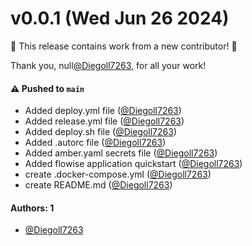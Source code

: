 # v0.0.1 (Wed Jun 26 2024)

:tada: This release contains work from a new contributor! :tada:

Thank you, null[@Diegoll7263](https://github.com/Diegoll7263), for all your work!

#### ⚠️ Pushed to `main`

- Added deploy.yml file ([@Diegoll7263](https://github.com/Diegoll7263))
- Added release.yml file ([@Diegoll7263](https://github.com/Diegoll7263))
- Added deploy.sh file ([@Diegoll7263](https://github.com/Diegoll7263))
- Added .autorc file ([@Diegoll7263](https://github.com/Diegoll7263))
- Added amber.yaml secrets file ([@Diegoll7263](https://github.com/Diegoll7263))
- Added flowise application quickstart ([@Diegoll7263](https://github.com/Diegoll7263))
- create .docker-compose.yml ([@Diegoll7263](https://github.com/Diegoll7263))
- create README.md ([@Diegoll7263](https://github.com/Diegoll7263))

#### Authors: 1

- [@Diegoll7263](https://github.com/Diegoll7263)
